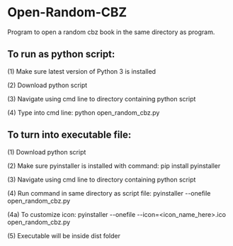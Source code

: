 # Open-Random-CBZ
Program to open a random cbz book in the same directory as program.

## To run as python script:

(1) Make sure latest version of Python 3 is installed

(2) Download python script

(3) Navigate using cmd line to directory containing python script

(4) Type into cmd line: python open_random_cbz.py

## To turn into executable file:

(1) Download python script

(2) Make sure pyinstaller is installed with command: pip install pyinstaller

(3) Navigate using cmd line to directory containing python script

(4) Run command in same directory as script file: pyinstaller --onefile open_random_cbz.py 

(4a) To customize icon: pyinstaller --onefile --icon=<icon_name_here>.ico open_random_cbz.py 

(5) Executable will be inside dist folder
